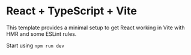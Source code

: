 # React + TypeScript + Vite

This template provides a minimal setup to get React working in Vite with HMR and some ESLint rules.

Start using `npm run dev`

